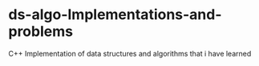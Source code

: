# ds-algo-Implementations-and-problems
C++ Implementation of data structures and algorithms that i have learned
